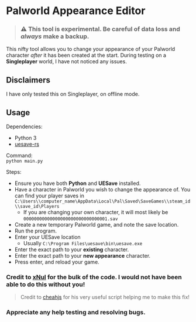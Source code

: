 # Palworld Appearance Editor

> ### :warning: This tool is experimental. Be careful of data loss and *always* make a backup.

This nifty tool allows you to change your appearance of your Palworld character *after* it has been created at the start. During testing on a **Singleplayer** world, I have not noticed any issues.

## Disclaimers
I have only tested this on Singleplayer, on offline mode.


## Usage

Dependencies:
- Python 3
- [uesave-rs](https://github.com/trumank/uesave-rs)

Command:    
`python main.py`

Steps:
- Ensure you have both **Python** and **UESave** installed.
- Have a character in Palworld you wish to change the appearance of. You can find your player saves in ```C:\Users\\computer_name\AppData\Local\Pal\Saved\SaveGames\\steam_id\\save_id\Players```
  - If you are changing your own character, it will most likely be `00000000000000000000000000000001.sav`
- Create a new temporary Palworld game, and note the save location.
- Run the program.
- Enter your UESave location
  - Usually `C:\Program Files\uesave\bin\uesave.exe`
- Enter the exact path to your **existing** character.
- Enter the exact path to your **new appearance** character.
- Press enter, and reload your game.

### Credit to [xNul](https://github.com/xNul/palworld-host-save-fix) for the bulk of the code. I would not have been able to do this without you!
> Credit to [cheahjs](https://gist.github.com/cheahjs/300239464dd84fe6902893b6b9250fd0) for his very useful script helping me to make this fix!

### Appreciate any help testing and resolving bugs.
